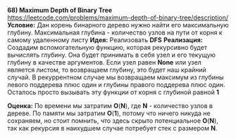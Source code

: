 **68) Maximum Depth of Binary Tree**
https://leetcode.com/problems/maximum-depth-of-binary-tree/description/
**Условие:**
Дан корень бинарного дерево нужно найти его максимальную глубину. Максимальная глубина - количество узлов на пути от корня к самому удаленному листу
**Идея:**
Реализовать **DFS**
**Реализация:**
    Создадим вспомогательную функцию, которая рекурсивно будет вычислять глубину. Она будет принимать в себя узел и его текущую глубину в качестве аргументов. Если узел равен **None** или узел является листом, то возвращаем глубину, это будет наш крайний случай. В рекуррентном случае мы возвращаем максимум из глубины левого поддерева плюс один и глубины правого поддерева плюс один.
    Осталось просто вызывать эту функции от корня с глубиной равной **1**

**Оценка:**
    По времени мы затратим **O**(**N**), где **N** - количество узлов в дереве. По памяти мы затратим **O**(**1**), потому что ничего никуда не сохраняем, но стоит помнить, что здесь скрыто потенциальное **O**(**N**), так как рекурсия в наихудшем случае потребует стек с размером **N**.
